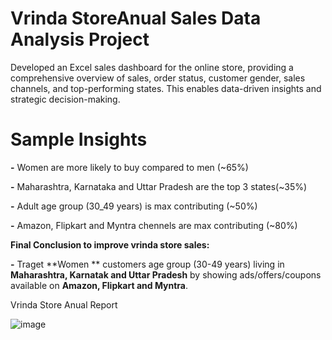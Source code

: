 # Vrinda StoreAnual Sales Data Analysis Project
Developed an Excel sales dashboard for the online store, providing a comprehensive overview of sales, order status, customer gender, sales channels, and top-performing states. This enables data-driven insights and strategic decision-making.


# **Sample Insights**

**-** Women are more likely to buy compared to men (~65%)

**-** Maharashtra, Karnataka and Uttar Pradesh are the top 3 states(~35%)

**-** Adult age group (30_49 years) is max contributing (~50%)

**-** Amazon, Flipkart and Myntra chennels are max contributing (~80%)

**Final Conclusion to improve vrinda store sales:**

**-** Traget **Women ** customers age group (30-49 years) living in **Maharashtra, Karnatak and Uttar Pradesh** by showing ads/offers/coupons available on **Amazon, Flipkart and Myntra**.

Vrinda Store Anual Report																					
																					
																					
																					
																					
																					
																					
																					
																					
																					
																					
																					
																					
																					
																					
																					
																					
																					
																					
																					
																					
																					
																					
																					
																					
																					
																					
																					
																					
																					
																					
![image](https://github.com/user-attachments/assets/c888af71-ba9b-4865-9787-75ca60bb72c1)




